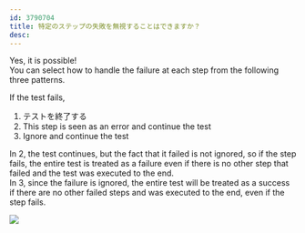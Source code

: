 ```yaml
---
id: 3790704
title: 特定のステップの失敗を無視することはできますか？
desc:
---
```


Yes, it is possible! <br>You can select how to handle the failure at each step from the following three patterns.

If the test fails,

1. テストを終了する
2. This step is seen as an error and continue the test
3. Ignore and continue the test

In 2, the test continues, but the fact that it failed is not ignored, so if the step fails, the entire test is treated as a failure even if there is no other step that failed and the test was executed to the end. <br>In 3, since the failure is ignored, the entire test will be treated as a success if there are no other failed steps and was executed to the end, even if the step fails.

![](https://downloads.intercomcdn.com/i/o/194779842/c6be4b27d2ae48fb5ab599d3/%E3%82%B9%E3%82%AF%E3%83%AA%E3%83%BC%E3%83%B3%E3%82%B7%E3%83%A7%E3%83%83%E3%83%88+2020-03-18+13.01.27.png)
